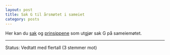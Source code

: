 ```yaml
---
layout: post
title: Sak G til årsmøtet i sameiet
category: posts
---
```


Her kan du [sak][sak] og [prinsippene][prinsippene] som utgjør sak G på sameiemøtet.

---

Status: Vedtatt med flertall (3 stemmer mot)

[sak]: http://kragskogen.github.io/files/styresak.pdf
[prinsippene]: http://kragskogen.github.io/files/prinsippene.pdf